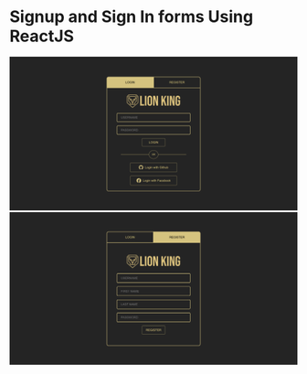 # Signup and Sign In forms Using ReactJS

![login page](./src/assets/login-page.png)
![signup page](./src/assets/sign-up.png)
